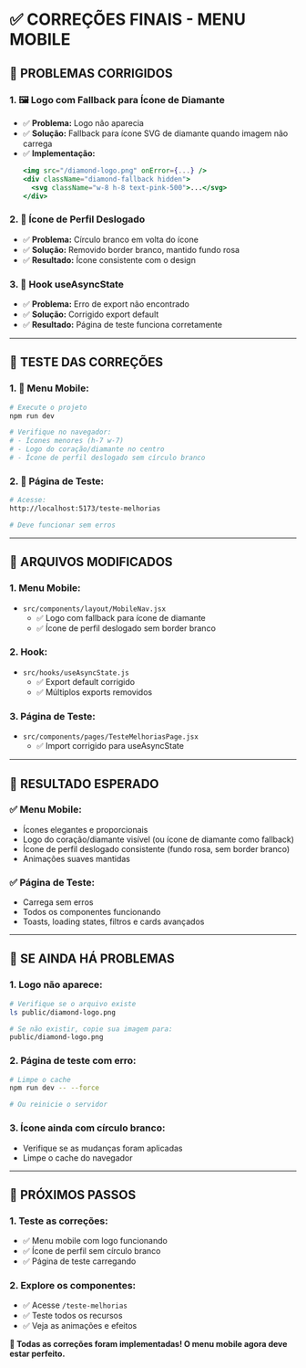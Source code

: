 # ✅ CORREÇÕES FINAIS - MENU MOBILE

## 🔧 PROBLEMAS CORRIGIDOS

### **1. 🖼️ Logo com Fallback para Ícone de Diamante**
- ✅ **Problema:** Logo não aparecia
- ✅ **Solução:** Fallback para ícone SVG de diamante quando imagem não carrega
- ✅ **Implementação:** 
  ```jsx
  <img src="/diamond-logo.png" onError={...} />
  <div className="diamond-fallback hidden">
    <svg className="w-8 h-8 text-pink-500">...</svg>
  </div>
  ```

### **2. 👤 Ícone de Perfil Deslogado**
- ✅ **Problema:** Círculo branco em volta do ícone
- ✅ **Solução:** Removido border branco, mantido fundo rosa
- ✅ **Resultado:** Ícone consistente com o design

### **3. 🔧 Hook useAsyncState**
- ✅ **Problema:** Erro de export não encontrado
- ✅ **Solução:** Corrigido export default
- ✅ **Resultado:** Página de teste funciona corretamente

---

## 🎯 TESTE DAS CORREÇÕES

### **1. 📱 Menu Mobile:**
```bash
# Execute o projeto
npm run dev

# Verifique no navegador:
# - Ícones menores (h-7 w-7)
# - Logo do coração/diamante no centro
# - Ícone de perfil deslogado sem círculo branco
```

### **2. 🧪 Página de Teste:**
```bash
# Acesse:
http://localhost:5173/teste-melhorias

# Deve funcionar sem erros
```

---

## 📁 ARQUIVOS MODIFICADOS

### **1. Menu Mobile:**
- `src/components/layout/MobileNav.jsx`
  - ✅ Logo com fallback para ícone de diamante
  - ✅ Ícone de perfil deslogado sem border branco

### **2. Hook:**
- `src/hooks/useAsyncState.js`
  - ✅ Export default corrigido
  - ✅ Múltiplos exports removidos

### **3. Página de Teste:**
- `src/components/pages/TesteMelhoriasPage.jsx`
  - ✅ Import corrigido para useAsyncState

---

## 🎨 RESULTADO ESPERADO

### **✅ Menu Mobile:**
- Ícones elegantes e proporcionais
- Logo do coração/diamante visível (ou ícone de diamante como fallback)
- Ícone de perfil deslogado consistente (fundo rosa, sem border branco)
- Animações suaves mantidas

### **✅ Página de Teste:**
- Carrega sem erros
- Todos os componentes funcionando
- Toasts, loading states, filtros e cards avançados

---

## 🚨 SE AINDA HÁ PROBLEMAS

### **1. Logo não aparece:**
```bash
# Verifique se o arquivo existe
ls public/diamond-logo.png

# Se não existir, copie sua imagem para:
public/diamond-logo.png
```

### **2. Página de teste com erro:**
```bash
# Limpe o cache
npm run dev -- --force

# Ou reinicie o servidor
```

### **3. Ícone ainda com círculo branco:**
- Verifique se as mudanças foram aplicadas
- Limpe o cache do navegador

---

## 🎯 PRÓXIMOS PASSOS

### **1. Teste as correções:**
- ✅ Menu mobile com logo funcionando
- ✅ Ícone de perfil sem círculo branco
- ✅ Página de teste carregando

### **2. Explore os componentes:**
- ✅ Acesse `/teste-melhorias`
- ✅ Teste todos os recursos
- ✅ Veja as animações e efeitos

**🎯 Todas as correções foram implementadas! O menu mobile agora deve estar perfeito.** 